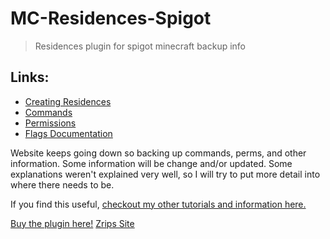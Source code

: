 # MC-Residences-Spigot
> Residences plugin for spigot minecraft backup info

## Links:
* [Creating Residences](/Creating-Residences.md)
* [Commands](/Commands.md)
* [Permissions](/Permissions.md)
* [Flags Documentation](/Flags-Documentation.md)

Website keeps going down so backing up commands, perms, and other information.
Some information will be change and/or updated. Some explanations weren't explained very well, so I will try to put more detail into where there needs to be.

If you find this useful, [checkout my other tutorials and information here.](https://www.sickgaming.net/forum-103.html)

[Buy the plugin here!](https://www.spigotmc.org/resources/residence-1-7-10-up-to-1-19.11480/)
[Zrips Site](https://www.zrips.net/residence/)
